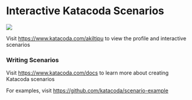 # Interactive Katacoda Scenarios

[![](http://shields.katacoda.com/katacoda/akiltipu/count.svg)](https://www.katacoda.com/akiltipu "Get your profile on Katacoda.com")

Visit https://www.katacoda.com/akiltipu to view the profile and interactive scenarios

### Writing Scenarios
Visit https://www.katacoda.com/docs to learn more about creating Katacoda scenarios

For examples, visit https://github.com/katacoda/scenario-example
